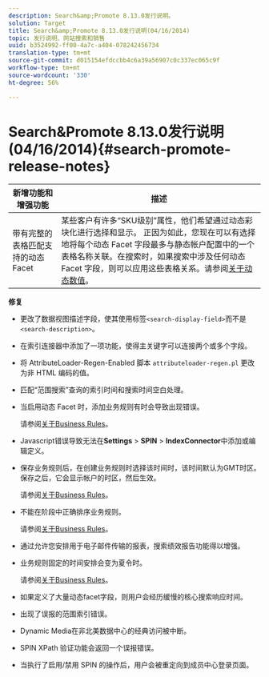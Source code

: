 ```yaml
---
description: Search&amp;Promote 8.13.0发行说明。
solution: Target
title: Search&amp;Promote 8.13.0发行说明(04/16/2014)
topic: 发行说明、网站搜索和销售
uuid: b3524992-ff00-4a7c-a404-078242456734
translation-type: tm+mt
source-git-commit: d015154efdccbb4c6a39a56907c0c337ec065c9f
workflow-type: tm+mt
source-wordcount: '330'
ht-degree: 56%

---
```



# Search&amp;Promote 8.13.0发行说明(04/16/2014){#search-promote-release-notes}

| 新增功能和增强功能 | 描述 |
|----------------------------------------------|---------------------------------------------------------------------------------------------------------------------------------------------------------------------------------------------------------------------------------------------------------------------------------------------------------------------------------------------------------------------------------------------|
| 带有完整的表格匹配支持的动态 Facet | 某些客户有许多“SKU级别”属性，他们希望通过动态彩块化进行选择和显示。 正因为如此，您现在可以有选择地将每个动态 Facet 字段最多与静态帐户配置中的一个表格名称关联。在搜索时，如果搜索中涉及任何动态 Facet 字段，则可以应用这些表格关系。请参阅[关于动态数值](../c-about-design-menu/c-about-dynamic-facets.md#concept_E65A70C9C2E04804BF24FBE1B3CAD899)。 |

**修复**

* 更改了数据视图描述字段，使其使用标签`<search-display-field>`而不是`<search-description>`。
* 在索引连接器中添加了一项功能，使得主关键字可以连接两个或多个字段。
* 将 AttributeLoader-Regen-Enabled 脚本 `attributeloader-regen.pl` 更改为非 HTML 编码的值。
* 匹配“范围搜索”查询的索引时间和搜索时间空白处理。
* 当启用动态 Facet 时，添加业务规则有时会导致出现错误。

   请参阅[关于Business Rules](../c-about-rules-menu/c-about-business-rules.md#concept_2A93D76216754D3D8412CDEA00BD26BD)。

* Javascript错误导致无法在&#x200B;**Settings** > **SPIN** > **IndexConnector**&#x200B;中添加或编辑定义。
* 保存业务规则后，在创建业务规则时选择该时间时，该时间默认为GMT时区。 保存之后，它会显示帐户的时区，然后生效。

   请参阅[关于Business Rules](../c-about-rules-menu/c-about-business-rules.md#concept_2A93D76216754D3D8412CDEA00BD26BD)。

* 不能在阶段中正确排序业务规则。

   请参阅[关于Business Rules](../c-about-rules-menu/c-about-business-rules.md#concept_2A93D76216754D3D8412CDEA00BD26BD)。

* 通过允许您安排用于电子邮件传输的报表，搜索绩效报告功能得以增强。
* 业务规则固定的时间安排会变为夏令时。

   请参阅[关于Business Rules](../c-about-rules-menu/c-about-business-rules.md#concept_2A93D76216754D3D8412CDEA00BD26BD)。

* 如果定义了大量动态facet字段，则用户会经历缓慢的核心搜索响应时间。
* 出现了误报的范围索引错误。
* Dynamic Media在非北美数据中心的经典访问被中断。
* SPIN XPath 验证功能会返回一个误报错误。

* 当执行了启用/禁用 SPIN 的操作后，用户会被重定向到成员中心登录页面。

